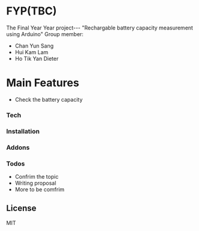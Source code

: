 # FYP(TBC)



The Final Year Year project--- "Rechargable battery capacity measurement using Arduino"
Group member:
  - Chan Yun Sang
  - Hui Kam Lam 
  - Ho Tik Yan Dieter

# Main Features

  - Check the battery capacity





### Tech

### Installation

### Addons

### Todos

 - Confrim the topic
 - Writing proposal
 - More to be comfrim

License
----

MIT
